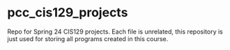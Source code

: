 # pcc_cis129_projects
Repo for Spring 24 CIS129 projects.
Each file is unrelated, this repository is just used for storing all programs created in this course.
